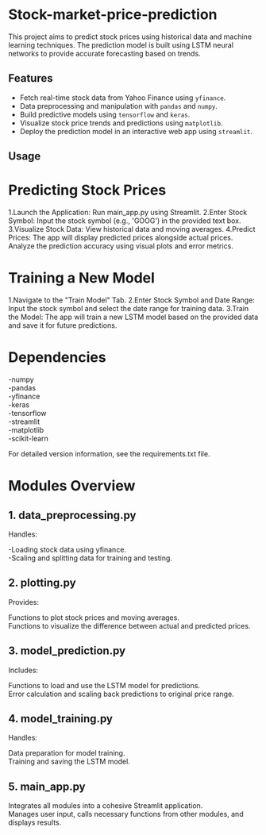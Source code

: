 # Stock-market-price-prediction

This project aims to predict stock prices using historical data and machine learning techniques. The prediction model is built using LSTM neural networks to provide accurate forecasting based on trends.

## Features

- Fetch real-time stock data from Yahoo Finance using `yfinance`.
- Data preprocessing and manipulation with `pandas` and `numpy`.
- Build predictive models using `tensorflow` and `keras`.
- Visualize stock price trends and predictions using `matplotlib`.
- Deploy the prediction model in an interactive web app using `streamlit`.
  

## Usage

# Predicting Stock Prices
1.Launch the Application: Run main_app.py using Streamlit.
2.Enter Stock Symbol: Input the stock symbol (e.g., 'GOOG') in the provided text box.
3.Visualize Stock Data: View historical data and moving averages.
4.Predict Prices: The app will display predicted prices alongside actual prices. Analyze the prediction accuracy using visual plots and error metrics.

# Training a New Model
1.Navigate to the "Train Model" Tab.
2.Enter Stock Symbol and Date Range: Input the stock symbol and select the date range for training data.
3.Train the Model: The app will train a new LSTM model based on the provided data and save it for future predictions.

# Dependencies
-numpy<br>
-pandas<br>
-yfinance<br>
-keras<br>
-tensorflow<br>
-streamlit<br>
-matplotlib<br>
-scikit-learn<br>

For detailed version information, see the requirements.txt file.


# Modules Overview

## 1. data_preprocessing.py

Handles:

-Loading stock data using yfinance.<br>
-Scaling and splitting data for training and testing.

## 2. plotting.py

Provides:

Functions to plot stock prices and moving averages.<br>
Functions to visualize the difference between actual and predicted prices.

## 3. model_prediction.py

Includes:

Functions to load and use the LSTM model for predictions.<br>
Error calculation and scaling back predictions to original price range.

## 4. model_training.py

Handles:

Data preparation for model training.<br>
Training and saving the LSTM model.

## 5. main_app.py

Integrates all modules into a cohesive Streamlit application.<br>
Manages user input, calls necessary functions from other modules, and displays results.









